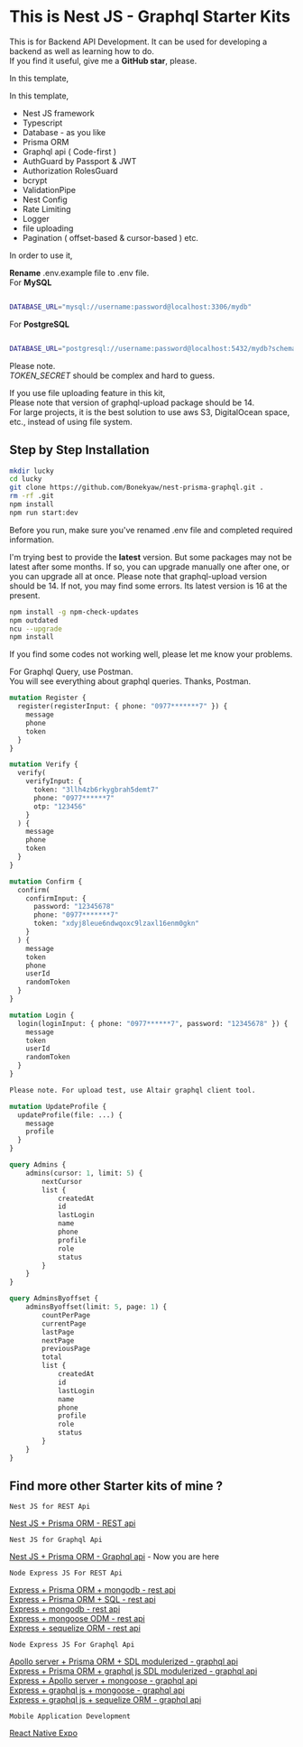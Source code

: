 # This is Nest JS - Graphql Starter Kits

This is for Backend API Development. It can be used for developing a backend as well as learning how to do.  
If you find it useful, give me a **GitHub star**, please.

In this template,

In this template,

- Nest JS framework
- Typescript
- Database - as you like
- Prisma ORM
- Graphql api ( Code-first )
- AuthGuard by Passport & JWT
- Authorization RolesGuard
- bcrypt
- ValidationPipe
- Nest Config
- Rate Limiting
- Logger
- file uploading
- Pagination ( offset-based & cursor-based ) etc.

In order to use it,

**Rename** .env.example file to .env file.  
For **MySQL**

```bash

DATABASE_URL="mysql://username:password@localhost:3306/mydb"

```

For **PostgreSQL**

```bash

DATABASE_URL="postgresql://username:password@localhost:5432/mydb?schema=public"

```

Please note.  
_TOKEN_SECRET_ should be complex and hard to guess.

If you use file uploading feature in this kit,  
Please note that version of graphql-upload package should be 14.  
For large projects, it is the best solution to use aws S3, DigitalOcean space, etc.,
instead of using file system.

## Step by Step Installation

```bash
mkdir lucky
cd lucky
git clone https://github.com/Bonekyaw/nest-prisma-graphql.git .
rm -rf .git
npm install
npm run start:dev

```

Before you run, make sure you've renamed .env file and completed required information.

I'm trying best to provide the **latest** version. But some packages may not be latest after some months. If so, you can upgrade manually one after one, or you can upgrade all at once. Please note that graphql-upload version should be 14. If not, you may find some errors. Its latest version is 16 at the present.

```bash
npm install -g npm-check-updates
npm outdated
ncu --upgrade
npm install
```

If you find some codes not working well, please let me know your problems.

For Graphql Query, use Postman.  
You will see everything about graphql queries. Thanks, Postman.

```graphql
mutation Register {
  register(registerInput: { phone: "0977*******7" }) {
    message
    phone
    token
  }
}

mutation Verify {
  verify(
    verifyInput: {
      token: "3llh4zb6rkygbrah5demt7"
      phone: "0977******7"
      otp: "123456"
    }
  ) {
    message
    phone
    token
  }
}

mutation Confirm {
  confirm(
    confirmInput: {
      password: "12345678"
      phone: "0977*******7"
      token: "xdyj8leue6ndwqoxc9lzaxl16enm0gkn"
    }
  ) {
    message
    token
    phone
    userId
    randomToken
  }
}

mutation Login {
  login(loginInput: { phone: "0977******7", password: "12345678" }) {
    message
    token
    userId
    randomToken
  }
}

Please note. For upload test, use Altair graphql client tool.

mutation UpdateProfile {
  updateProfile(file: ...) {
    message
    profile
  }
}

query Admins {
    admins(cursor: 1, limit: 5) {
        nextCursor
        list {
            createdAt
            id
            lastLogin
            name
            phone
            profile
            role
            status
        }
    }
}

query AdminsByoffset {
    adminsByoffset(limit: 5, page: 1) {
        countPerPage
        currentPage
        lastPage
        nextPage
        previousPage
        total
        list {
            createdAt
            id
            lastLogin
            name
            phone
            profile
            role
            status
        }
    }
}

```

## Find more other Starter kits of mine ?

`Nest JS for REST Api`

[Nest JS + Prisma ORM - REST api](https://github.com/Bonekyaw/nest-prisma-sql-rest)

`Nest JS for Graphql Api`

[Nest JS + Prisma ORM - Graphql api](https://github.com/Bonekyaw/nest-prisma-graphql) - Now you are here

`Node Express JS For REST Api`

[Express + Prisma ORM + mongodb - rest api](https://github.com/Bonekyaw/node-express-prisma-mongodb)  
 [Express + Prisma ORM + SQL - rest api](https://github.com/Bonekyaw/node-express-prisma-rest)  
 [Express + mongodb - rest api](https://github.com/Bonekyaw/node-express-mongodb-rest)  
 [Express + mongoose ODM - rest api](https://github.com/Bonekyaw/node-express-nosql-rest)  
 [Express + sequelize ORM - rest api](https://github.com/Bonekyaw/node-express-sql-rest)

`Node Express JS For Graphql Api`

[Apollo server + Prisma ORM + SDL modulerized - graphql api](https://github.com/Bonekyaw/apollo-graphql-prisma)  
 [Express + Prisma ORM + graphql js SDL modulerized - graphql api](https://github.com/Bonekyaw/node-express-graphql-prisma)  
 [Express + Apollo server + mongoose - graphql api](https://github.com/Bonekyaw/node-express-apollo-nosql)  
 [Express + graphql js + mongoose - graphql api](https://github.com/Bonekyaw/node-express-nosql-graphql)  
 [Express + graphql js + sequelize ORM - graphql api](https://github.com/Bonekyaw/node-express-sql-graphql)

`Mobile Application Development`

[React Native Expo](https://github.com/Bonekyaw/react-native-expo)
